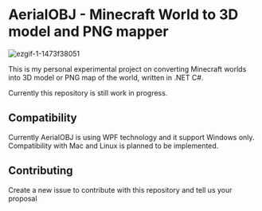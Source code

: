 # AerialOBJ - Minecraft World to 3D model and PNG mapper
![ezgif-1-1473f38051](https://user-images.githubusercontent.com/93080026/212500733-6cad8b8e-cb8a-4d74-9b22-282fb3fad37d.gif)

This is my personal experimental project on converting Minecraft worlds 
into 3D model or PNG map of the world, written in .NET C#.

Currently this repository is still work in progress.

## Compatibility
Currently AerialOBJ is using WPF technology and it support Windows only.
Compatibility with Mac and Linux is planned to be implemented.

## Contributing
Create a new issue to contribute with this repository and tell us your proposal

